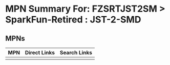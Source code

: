 



# MPN Summary For: FZSRTJST2SM > SparkFun-Retired : JST-2-SMD

## MPNs
  

|MPN|Direct Links|Search Links|
| :--- | :--- | :--- |
||||
